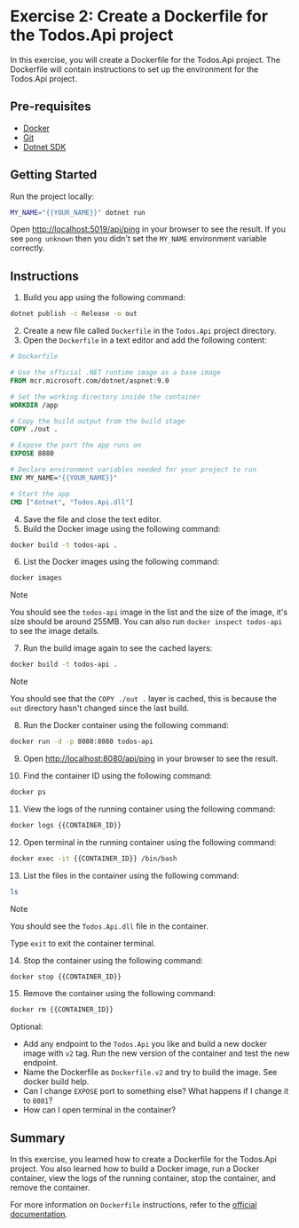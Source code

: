 # Exercise 2: Create a Dockerfile for the Todos.Api project

In this exercise, you will create a Dockerfile for the Todos.Api project. The Dockerfile will contain instructions to set up the environment for the Todos.Api project.

## Pre-requisites

- [Docker](https://docs.docker.com/get-docker/)
- [Git](https://git-scm.com/downloads)
- [Dotnet SDK](https://dotnet.microsoft.com/download)

## Getting Started

Run the project locally:

```bash
MY_NAME="{{YOUR_NAME}}" dotnet run
```

Open [http://localhost:5019/api/ping](http://localhost:5019/api/ping) in your browser to see the result. If you see `pong unknown` then you didn't set the `MY_NAME` environment variable correctly.

## Instructions

1. Build you app using the following command:

```bash
dotnet publish -c Release -o out
```

2. Create a new file called `Dockerfile` in the `Todos.Api` project directory.
3. Open the `Dockerfile` in a text editor and add the following content:

```Dockerfile
# Dockerfile

# Use the official .NET runtime image as a base image
FROM mcr.microsoft.com/dotnet/aspnet:9.0

# Set the working directory inside the container
WORKDIR /app

# Copy the build output from the build stage
COPY ./out .

# Expose the port the app runs on
EXPOSE 8080

# Declare environment variables needed for your project to run
ENV MY_NAME="{{YOUR_NAME}}"

# Start the app
CMD ["dotnet", "Todos.Api.dll"]
```

4. Save the file and close the text editor.
5. Build the Docker image using the following command:

```bash
docker build -t todos-api .
```

6. List the Docker images using the following command:

```bash
docker images
```

> [!NOTE]
> You should see the `todos-api` image in the list and the size of the image, it's size should be around 255MB. You can also run `docker inspect todos-api` to see the image details.

7. Run the build image again to see the cached layers:

```bash
docker build -t todos-api .
```

> [!NOTE]
> You should see that the `COPY ./out .` layer is cached, this is because the `out` directory hasn't changed since the last build.

8. Run the Docker container using the following command:

```bash
docker run -d -p 8080:8080 todos-api
```

9. Open [http://localhost:8080/api/ping](http://localhost:8080/api/ping) in your browser to see the result.

10. Find the container ID using the following command:

```bash
docker ps
```

11. View the logs of the running container using the following command:

```bash
docker logs {{CONTAINER_ID}}
```

12. Open terminal in the running container using the following command:

```bash
docker exec -it {{CONTAINER_ID}} /bin/bash
```

13. List the files in the container using the following command:

```bash
ls
```

> [!NOTE]
> You should see the `Todos.Api.dll` file in the container.
>
> Type `exit` to exit the container terminal.

14. Stop the container using the following command:

```bash
docker stop {{CONTAINER_ID}}
```

15. Remove the container using the following command:

```bash
docker rm {{CONTAINER_ID}}
```

Optional:

- Add any endpoint to the `Todos.Api` you like and build a new docker image with `v2` tag. Run the new version of the container and test the new endpoint.
- Name the Dockerfile as `Dockerfile.v2` and try to build the image. See docker build help.
- Can I change `EXPOSE` port to something else? What happens if I change it to `8081`?
- How can I open terminal in the container?

## Summary

In this exercise, you learned how to create a Dockerfile for the Todos.Api project. You also learned how to build a Docker image, run a Docker container, view the logs of the running container, stop the container, and remove the container.

For more information on `Dockerfile` instructions, refer to the [official documentation](https://docs.docker.com/reference/dockerfile/).
